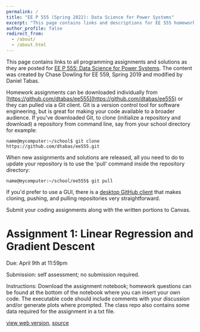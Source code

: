 ```yaml
---
permalink: /
title: "EE P 555 (Spring 2022): Data Science for Power Systems"
excerpt: "This page contains links and descriptions for EE 555 homework assignments"
author_profile: false
redirect_from: 
  - /about/
  - /about.html
---
```



This page contains links to all programming assignments and solutions as they are posted for [EE P 555: Data Science for Power Systems](https://zhangbaosen.github.io/teaching/EE555). The content was created by Chase Dowling for EE 559, Spring 2019 and modified by Daniel Tabas. 

Homework assignments can be downloaded individually from [https://github.com/dtabas/ee555](https://github.com/dtabas/ee555) or they can pulled via a Git client. Git is a version control tool for software engineering, but is great for making your code available to a broader audience. If you've downloaded Git, to clone (initialize a repository and download) a repository from command line, say from your school directory for example:

`name@mycomputer:~/school$ git clone https://github.com/dtabas/ee555.git`

When new assignments and solutions are released, all you need to do to update your repository is to use the 'pull' command inside the repository directory:

`name@mycomputer:~/school/ee555$ git pull`

If you'd prefer to use a GUI, there is a [desktop GitHub client](https://desktop.github.com/) that makes cloning, pushing, and pulling repositories very straightforward.

Submit your coding assignments along with the written portions to Canvas.



Assignment 1: Linear Regression and Gradient Descent
======

Due: April 9th at 11:59pm

Submission: self assessment; no submission required.

Instructions: Download the assignment notebook; homework questions can be found at the bottom of the notebook where you can insert your own code. The executable code should include comments with your discussion and/or generate plots where prompted. The class repo also contains some data required for the assignment in a txt file.

[view web version](https://dtabas.github.io/eep555uw/notebooks/regression),  [source](https://github.com/dtabas/ee555/tree/main/hw1)

